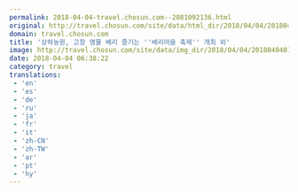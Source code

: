 ```yaml
---
permalink: 2018-04-04-travel.chosun.com--2081092136.html
original: http://travel.chosun.com/site/data/html_dir/2018/04/04/2018040401701.html
domain: travel.chosun.com
title: '상하농원, 고창 명물 베리 즐기는 ''베리마을 축제'' 개최 외'
image: http://travel.chosun.com/site/data/img_dir/2018/04/04/2018040401638_0.jpg
date: 2018-04-04 06:38:22
category: travel
translations: 
 - 'en'
 - 'es'
 - 'de'
 - 'ru'
 - 'ja'
 - 'fr'
 - 'it'
 - 'zh-CN'
 - 'zh-TW'
 - 'ar'
 - 'pt'
 - 'hy'
---
```


